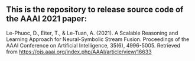 ## This is the repository to release source code of the AAAI 2021 paper:
Le-Phuoc, D., Eiter, T., & Le-Tuan, A. (2021). A Scalable Reasoning and Learning Approach for Neural-Symbolic Stream Fusion. Proceedings of the AAAI Conference on Artificial Intelligence, 35(6), 4996-5005. Retrieved from https://ojs.aaai.org/index.php/AAAI/article/view/16633
